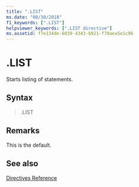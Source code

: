 ```yaml
---
title: ".LIST"
ms.date: "08/30/2018"
f1_keywords: [".LIST"]
helpviewer_keywords: [".LIST directive"]
ms.assetid: f7e134de-6039-4343-b921-f70aea5e1c96
---
```

# .LIST

Starts listing of statements.

## Syntax

> .LIST

## Remarks

This is the default.

## See also

[Directives Reference](../../assembler/masm/directives-reference.md)<br/>